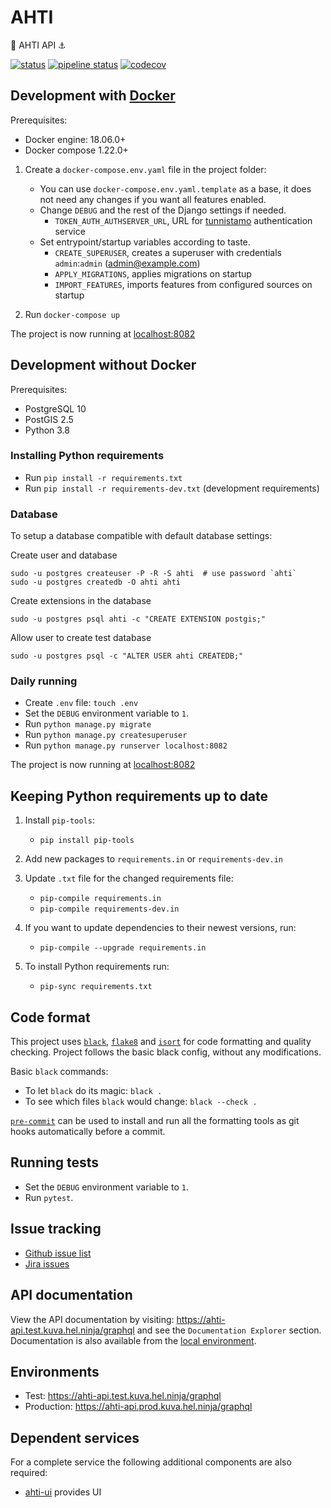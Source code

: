 # AHTI

:ocean: AHTI API :anchor:

[![status](https://travis-ci.com/City-of-Helsinki/ahti.svg)](https://github.com/City-of-Helsinki/ahti)
[![pipeline status](https://gitlab.com/City-of-Helsinki/KuVa/github-mirrors/ahti/badges/develop/pipeline.svg)](https://gitlab.com/City-of-Helsinki/KuVa/github-mirrors/ahti/-/commits/develop)
[![codecov](https://codecov.io/gh/City-of-Helsinki/ahti/branch/develop/graph/badge.svg)](https://codecov.io/gh/City-of-Helsinki/ahti)


## Development with [Docker](https://docs.docker.com/)

Prerequisites:
* Docker engine: 18.06.0+
* Docker compose 1.22.0+

1. Create a `docker-compose.env.yaml` file in the project folder:
   * You can use `docker-compose.env.yaml.template` as a base, it does not need any changes
     if you want all features enabled.
   * Change `DEBUG` and the rest of the Django settings if needed.
     * `TOKEN_AUTH_AUTHSERVER_URL`, URL for [tunnistamo](https://github.com/City-of-Helsinki/tunnistamo) authentication service
   * Set entrypoint/startup variables according to taste.
     * `CREATE_SUPERUSER`, creates a superuser with credentials `admin`:`admin` (admin@example.com)
     * `APPLY_MIGRATIONS`, applies migrations on startup
     * `IMPORT_FEATURES`, imports features from configured sources on startup

2. Run `docker-compose up`

The project is now running at [localhost:8082](http://localhost:8082)


## Development without Docker

Prerequisites:

* PostgreSQL 10
* PostGIS 2.5
* Python 3.8


### Installing Python requirements

* Run `pip install -r requirements.txt`
* Run `pip install -r requirements-dev.txt` (development requirements)


### Database

To setup a database compatible with default database settings:

Create user and database

    sudo -u postgres createuser -P -R -S ahti  # use password `ahti`
    sudo -u postgres createdb -O ahti ahti

Create extensions in the database

    sudo -u postgres psql ahti -c "CREATE EXTENSION postgis;"

Allow user to create test database

    sudo -u postgres psql -c "ALTER USER ahti CREATEDB;"


### Daily running

* Create `.env` file: `touch .env`
* Set the `DEBUG` environment variable to `1`.
* Run `python manage.py migrate`
* Run `python manage.py createsuperuser`
* Run `python manage.py runserver localhost:8082`

The project is now running at [localhost:8082](http://localhost:8082)


## Keeping Python requirements up to date

1. Install `pip-tools`:

    * `pip install pip-tools`

2. Add new packages to `requirements.in` or `requirements-dev.in`

3. Update `.txt` file for the changed requirements file:

    * `pip-compile requirements.in`
    * `pip-compile requirements-dev.in`

4. If you want to update dependencies to their newest versions, run:

    * `pip-compile --upgrade requirements.in`

5. To install Python requirements run:

    * `pip-sync requirements.txt`


## Code format

This project uses
[`black`](https://github.com/ambv/black),
[`flake8`](https://gitlab.com/pycqa/flake8) and
[`isort`](https://github.com/timothycrosley/isort)
for code formatting and quality checking. Project follows the basic
black config, without any modifications.

Basic `black` commands:

* To let `black` do its magic: `black .`
* To see which files `black` would change: `black --check .`

[`pre-commit`](https://pre-commit.com/) can be used to install and
run all the formatting tools as git hooks automatically before a
commit.


## Running tests

* Set the `DEBUG` environment variable to `1`.
* Run `pytest`.


## Issue tracking

* [Github issue list](https://github.com/City-of-Helsinki/ahti/issues)
* [Jira issues](https://helsinkisolutionoffice.atlassian.net/projects/AHTI/issues/?filter=allissues)


## API documentation

View the API documentation by visiting: https://ahti-api.test.kuva.hel.ninja/graphql and see
the `Documentation Explorer` section. Documentation is also available from the
[local environment](http://localhost:8082/graphql).


## Environments

* Test: https://ahti-api.test.kuva.hel.ninja/graphql
* Production: https://ahti-api.prod.kuva.hel.ninja/graphql


## Dependent services

For a complete service the following additional components are also required:
* [ahti-ui](https://github.com/City-of-Helsinki/ahti-ui) provides UI
